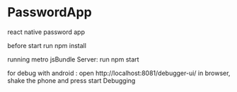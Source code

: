 # PasswordApp
react native password app

before start run npm install

running metro jsBundle Server: run npm start

for debug with android : open http://localhost:8081/debugger-ui/ in browser, shake the phone and press start Debugging
